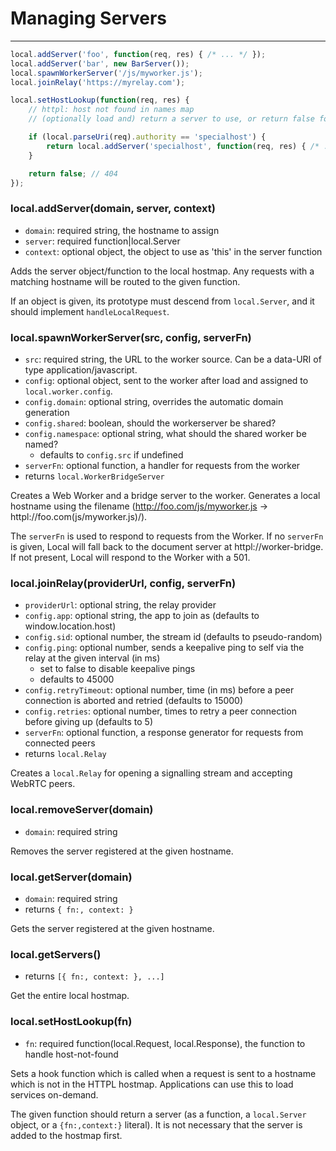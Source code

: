 Managing Servers
================

---

```javascript
local.addServer('foo', function(req, res) { /* ... */ });
local.addServer('bar', new BarServer());
local.spawnWorkerServer('/js/myworker.js');
local.joinRelay('https://myrelay.com');

local.setHostLookup(function(req, res) {
	// httpl: host not found in names map
	// (optionally load and) return a server to use, or return false for 404

	if (local.parseUri(req).authority == 'specialhost') {
		return local.addServer('specialhost', function(req, res) { /* ... */ });
	}

	return false; // 404
});
```

### local.addServer(domain, server, <span class="muted">context</span>)

 - `domain`: required string, the hostname to assign
 - `server`: required function|local.Server
 - `context`: optional object, the object to use as 'this' in the server function

Adds the server object/function to the local hostmap. Any requests with a matching hostname will be routed to the given function.

If an object is given, its prototype must descend from `local.Server`, and it should implement `handleLocalRequest`.

### local.spawnWorkerServer(src, <span class="muted">config</span>, <span class="muted">serverFn</span>)

 - `src`: required string, the URL to the worker source. Can be a data-URI of type application/javascript.
 - `config`: optional object, sent to the worker after load and assigned to `local.worker.config`.
 - `config.domain`: optional string, overrides the automatic domain generation
 - `config.shared`: boolean, should the workerserver be shared?
 - `config.namespace`: optional string, what should the shared worker be named?
   - defaults to `config.src` if undefined
 - `serverFn`: optional function, a handler for requests from the worker
 - returns `local.WorkerBridgeServer`

Creates a Web Worker and a bridge server to the worker. Generates a local hostname using the filename (http://foo.com/js/myworker.js &rarr; httpl://foo.com(js/myworker.js)/).

The `serverFn` is used to respond to requests from the Worker. If no `serverFn` is given, Local will fall back to the document server at httpl://worker-bridge. If not present, Local will respond to the Worker with a 501.

### local.joinRelay(providerUrl, <span class="muted">config</span>, <span class="muted">serverFn</span>)

 - `providerUrl`: optional string, the relay provider
 - `config.app`: optional string, the app to join as (defaults to window.location.host)
 - `config.sid`: optional number, the stream id (defaults to pseudo-random)
 - `config.ping`: optional number, sends a keepalive ping to self via the relay at the given interval (in ms)
   - set to false to disable keepalive pings
   - defaults to 45000
 - `config.retryTimeout`: optional number, time (in ms) before a peer connection is aborted and retried (defaults to 15000)
 - `config.retries`: optional number, times to retry a peer connection before giving up (defaults to 5)
 - `serverFn`: optional function, a response generator for requests from connected peers
 - returns `local.Relay`

Creates a `local.Relay` for opening a signalling stream and accepting WebRTC peers.

### local.removeServer(domain)

 - `domain`: required string

Removes the server registered at the given hostname.

### local.getServer(domain)

 - `domain`: required string
 - returns `{ fn:, context: }`

Gets the server registered at the given hostname.

### local.getServers()

 - returns `[{ fn:, context: }, ...]`

Get the entire local hostmap.

### local.setHostLookup(fn)

 - `fn`: required function(local.Request, local.Response), the function to handle host-not-found

Sets a hook function which is called when a request is sent to a hostname which is not in the HTTPL hostmap. Applications can use this to load services on-demand.

The given function should return a server (as a function, a `local.Server` object, or a `{fn:,context:}` literal). It is not necessary that the server is added to the hostmap first.